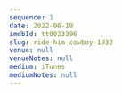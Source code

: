 ```yaml
---
sequence: 1
date: 2022-06-19
imdbId: tt0023396
slug: ride-him-cowboy-1932
venue: null
venueNotes: null
medium: iTunes
mediumNotes: null
---
```


